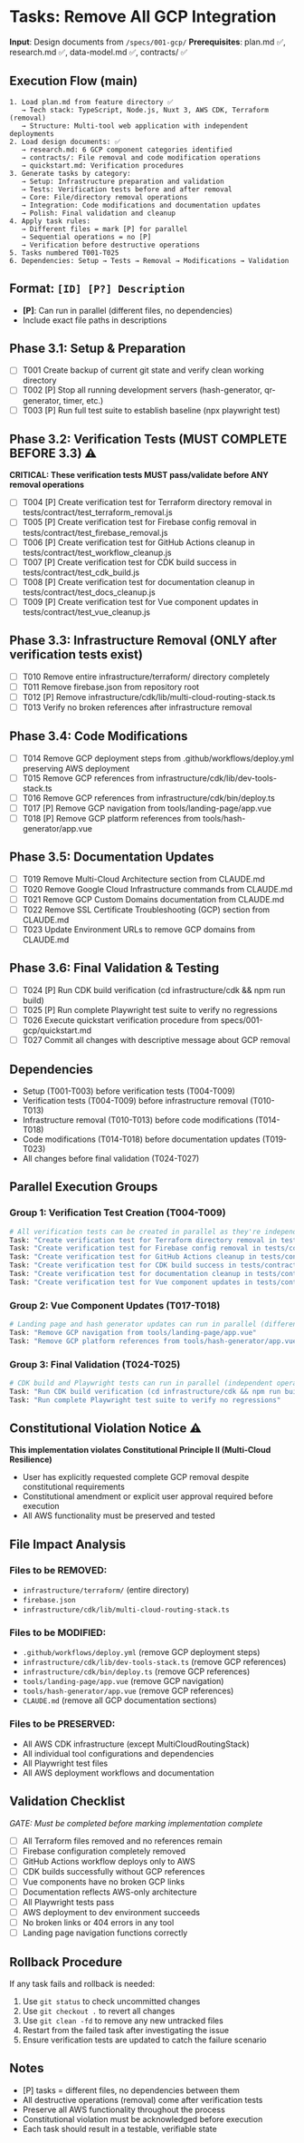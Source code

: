 # Tasks: Remove All GCP Integration

**Input**: Design documents from `/specs/001-gcp/`
**Prerequisites**: plan.md ✅, research.md ✅, data-model.md ✅, contracts/ ✅

## Execution Flow (main)
```
1. Load plan.md from feature directory ✅
   → Tech stack: TypeScript, Node.js, Nuxt 3, AWS CDK, Terraform (removal)
   → Structure: Multi-tool web application with independent deployments
2. Load design documents: ✅
   → research.md: 6 GCP component categories identified
   → contracts/: File removal and code modification operations
   → quickstart.md: Verification procedures
3. Generate tasks by category:
   → Setup: Infrastructure preparation and validation
   → Tests: Verification tests before and after removal
   → Core: File/directory removal operations
   → Integration: Code modifications and documentation updates
   → Polish: Final validation and cleanup
4. Apply task rules:
   → Different files = mark [P] for parallel
   → Sequential operations = no [P]
   → Verification before destructive operations
5. Tasks numbered T001-T025
6. Dependencies: Setup → Tests → Removal → Modifications → Validation
```

## Format: `[ID] [P?] Description`
- **[P]**: Can run in parallel (different files, no dependencies)
- Include exact file paths in descriptions

## Phase 3.1: Setup & Preparation
- [ ] T001 Create backup of current git state and verify clean working directory
- [ ] T002 [P] Stop all running development servers (hash-generator, qr-generator, timer, etc.)
- [ ] T003 [P] Run full test suite to establish baseline (npx playwright test)

## Phase 3.2: Verification Tests (MUST COMPLETE BEFORE 3.3) ⚠️
**CRITICAL: These verification tests MUST pass/validate before ANY removal operations**
- [ ] T004 [P] Create verification test for Terraform directory removal in tests/contract/test_terraform_removal.js
- [ ] T005 [P] Create verification test for Firebase config removal in tests/contract/test_firebase_removal.js
- [ ] T006 [P] Create verification test for GitHub Actions cleanup in tests/contract/test_workflow_cleanup.js
- [ ] T007 [P] Create verification test for CDK build success in tests/contract/test_cdk_build.js
- [ ] T008 [P] Create verification test for documentation cleanup in tests/contract/test_docs_cleanup.js
- [ ] T009 [P] Create verification test for Vue component updates in tests/contract/test_vue_cleanup.js

## Phase 3.3: Infrastructure Removal (ONLY after verification tests exist)
- [ ] T010 Remove entire infrastructure/terraform/ directory completely
- [ ] T011 Remove firebase.json from repository root
- [ ] T012 [P] Remove infrastructure/cdk/lib/multi-cloud-routing-stack.ts
- [ ] T013 Verify no broken references after infrastructure removal

## Phase 3.4: Code Modifications
- [ ] T014 Remove GCP deployment steps from .github/workflows/deploy.yml preserving AWS deployment
- [ ] T015 Remove GCP references from infrastructure/cdk/lib/dev-tools-stack.ts
- [ ] T016 Remove GCP references from infrastructure/cdk/bin/deploy.ts
- [ ] T017 [P] Remove GCP navigation from tools/landing-page/app.vue
- [ ] T018 [P] Remove GCP platform references from tools/hash-generator/app.vue

## Phase 3.5: Documentation Updates
- [ ] T019 Remove Multi-Cloud Architecture section from CLAUDE.md
- [ ] T020 Remove Google Cloud Infrastructure commands from CLAUDE.md
- [ ] T021 Remove GCP Custom Domains documentation from CLAUDE.md
- [ ] T022 Remove SSL Certificate Troubleshooting (GCP) section from CLAUDE.md
- [ ] T023 Update Environment URLs to remove GCP domains from CLAUDE.md

## Phase 3.6: Final Validation & Testing
- [ ] T024 [P] Run CDK build verification (cd infrastructure/cdk && npm run build)
- [ ] T025 [P] Run complete Playwright test suite to verify no regressions
- [ ] T026 Execute quickstart verification procedure from specs/001-gcp/quickstart.md
- [ ] T027 Commit all changes with descriptive message about GCP removal

## Dependencies
- Setup (T001-T003) before verification tests (T004-T009)
- Verification tests (T004-T009) before infrastructure removal (T010-T013)
- Infrastructure removal (T010-T013) before code modifications (T014-T018)
- Code modifications (T014-T018) before documentation updates (T019-T023)
- All changes before final validation (T024-T027)

## Parallel Execution Groups

### Group 1: Verification Test Creation (T004-T009)
```bash
# All verification tests can be created in parallel as they're independent files
Task: "Create verification test for Terraform directory removal in tests/contract/test_terraform_removal.js"
Task: "Create verification test for Firebase config removal in tests/contract/test_firebase_removal.js"
Task: "Create verification test for GitHub Actions cleanup in tests/contract/test_workflow_cleanup.js"
Task: "Create verification test for CDK build success in tests/contract/test_cdk_build.js"
Task: "Create verification test for documentation cleanup in tests/contract/test_docs_cleanup.js"
Task: "Create verification test for Vue component updates in tests/contract/test_vue_cleanup.js"
```

### Group 2: Vue Component Updates (T017-T018)
```bash
# Landing page and hash generator updates can run in parallel (different files)
Task: "Remove GCP navigation from tools/landing-page/app.vue"
Task: "Remove GCP platform references from tools/hash-generator/app.vue"
```

### Group 3: Final Validation (T024-T025)
```bash
# CDK build and Playwright tests can run in parallel (independent operations)
Task: "Run CDK build verification (cd infrastructure/cdk && npm run build)"
Task: "Run complete Playwright test suite to verify no regressions"
```

## Constitutional Violation Notice ⚠️
**This implementation violates Constitutional Principle II (Multi-Cloud Resilience)**
- User has explicitly requested complete GCP removal despite constitutional requirements
- Constitutional amendment or explicit user approval required before execution
- All AWS functionality must be preserved and tested

## File Impact Analysis
### Files to be REMOVED:
- `infrastructure/terraform/` (entire directory)
- `firebase.json`
- `infrastructure/cdk/lib/multi-cloud-routing-stack.ts`

### Files to be MODIFIED:
- `.github/workflows/deploy.yml` (remove GCP deployment steps)
- `infrastructure/cdk/lib/dev-tools-stack.ts` (remove GCP references)
- `infrastructure/cdk/bin/deploy.ts` (remove GCP references)
- `tools/landing-page/app.vue` (remove GCP navigation)
- `tools/hash-generator/app.vue` (remove GCP references)
- `CLAUDE.md` (remove all GCP documentation sections)

### Files to be PRESERVED:
- All AWS CDK infrastructure (except MultiCloudRoutingStack)
- All individual tool configurations and dependencies
- All Playwright test files
- All AWS deployment workflows and documentation

## Validation Checklist
*GATE: Must be completed before marking implementation complete*

- [ ] All Terraform files removed and no references remain
- [ ] Firebase configuration completely removed
- [ ] GitHub Actions workflow deploys only to AWS
- [ ] CDK builds successfully without GCP references
- [ ] Vue components have no broken GCP links
- [ ] Documentation reflects AWS-only architecture
- [ ] All Playwright tests pass
- [ ] AWS deployment to dev environment succeeds
- [ ] No broken links or 404 errors in any tool
- [ ] Landing page navigation functions correctly

## Rollback Procedure
If any task fails and rollback is needed:
1. Use `git status` to check uncommitted changes
2. Use `git checkout .` to revert all changes
3. Use `git clean -fd` to remove any new untracked files
4. Restart from the failed task after investigating the issue
5. Ensure verification tests are updated to catch the failure scenario

## Notes
- [P] tasks = different files, no dependencies between them
- All destructive operations (removal) come after verification tests
- Preserve all AWS functionality throughout the process
- Constitutional violation must be acknowledged before execution
- Each task should result in a testable, verifiable state